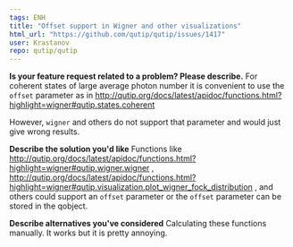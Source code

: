 ```yaml
---
tags: ENH
title: "Offset support in Wigner and other visualizations"
html_url: "https://github.com/qutip/qutip/issues/1417"
user: Krastanov
repo: qutip/qutip
---
```


**Is your feature request related to a problem? Please describe.**
For coherent states of large average photon number it is convenient to use the `offset` parameter as in http://qutip.org/docs/latest/apidoc/functions.html?highlight=wigner#qutip.states.coherent

However, `wigner` and others do not support that parameter and would just give wrong results.

**Describe the solution you'd like**
Functions like http://qutip.org/docs/latest/apidoc/functions.html?highlight=wigner#qutip.wigner.wigner , http://qutip.org/docs/latest/apidoc/functions.html?highlight=wigner#qutip.visualization.plot_wigner_fock_distribution , and others could support an `offset` parameter or the `offset` parameter can be stored in the qobject.

**Describe alternatives you've considered**
Calculating these functions manually. It works but it is pretty annoying.